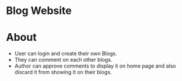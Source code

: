 # Blog Website

# About
* User can login and create their own Blogs.
* They can comment on each other blogs.
* Author can approve comments to display it on home page and also discard it from showing it on their blogs.
